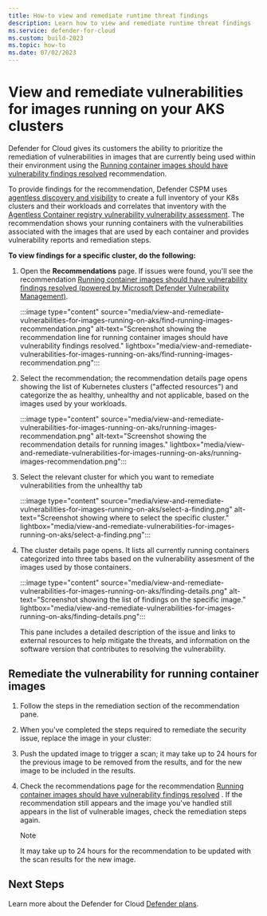 ```yaml
---
title: How-to view and remediate runtime threat findings 
description: Learn how to view and remediate runtime threat findings
ms.service: defender-for-cloud
ms.custom: build-2023
ms.topic: how-to
ms.date: 07/02/2023
---
```


# View and remediate vulnerabilities for images running on your AKS clusters

Defender for Cloud gives its customers the ability to prioritize the remediation of vulnerabilities in images that are currently being used within their environment using the [Running container images should have vulnerability findings resolved](https://portal.azure.com/#view/Microsoft_Azure_Security_CloudNativeCompute/KubernetesRuntimeVisibilityRecommendationDetailsBlade/assessmentKey/41503391-efa5-47ee-9282-4eff6131462ce) recommendation.

To provide findings for the recommendation, Defender CSPM uses [agentless discovery and visibility](concept-agentless-containers#agentless-discovery-and-visibility-within-kubernetes-components) to create a full inventory of your K8s clusters and their workloads and correlates that inventory with the [Agentless Container registry vulnerability vulnerability assessment](concept-agentless-containers#agentless-container-registry-vulnerability-assessment). The recommendation shows your running containers with the vulnerabilities associated with the images that are used by each container and provides vulnerability reports and remediation steps. 

**To view findings for a specific cluster, do the following:**  

1. Open the **Recommendations** page. If issues were found, you'll see the recommendation [Running container images should have vulnerability findings resolved (powered by Microsoft Defender Vulnerability Management)](https://portal.azure.com/#blade/Microsoft_Azure_Security/RecommendationsBlade/assessmentKey/c609cf0f-71ab-41e9-a3c6-9a1f7fe1b8d5). 

    :::image type="content" source="media/view-and-remediate-vulnerabilities-for-images-running-on-aks/find-running-images-recommendation.png" alt-text="Screenshot showing the recommendation line for running container images should have vulnerability findings resolved." lightbox="media/view-and-remediate-vulnerabilities-for-images-running-on-aks/find-running-images-recommendation.png"::: 

1. Select the recommendation; the recommendation details page opens showing the list of Kubernetes clusters  ("affected resources") and categorize the as healthy, unhealthy and not applicable, based on the images used by your workloads. 

    :::image type="content" source="media/view-and-remediate-vulnerabilities-for-images-running-on-aks/running-images-recommendation.png" alt-text="Screenshot showing the recommendation details for running images." lightbox="media/view-and-remediate-vulnerabilities-for-images-running-on-aks/running-images-recommendation.png":::

1. Select the relevant cluster for which you want to remediate vulnerabilities from the unhealthy tab

    :::image type="content" source="media/view-and-remediate-vulnerabilities-for-images-running-on-aks/select-a-finding.png" alt-text="Screenshot showing where to select the specific cluster." lightbox="media/view-and-remediate-vulnerabilities-for-images-running-on-aks/select-a-finding.png":::

 1. The cluster details page opens. It lists all currently running containers categorized into three tabs based on the vulnerability assesment of the images used by those containers.

    :::image type="content" source="media/view-and-remediate-vulnerabilities-for-images-running-on-aks/finding-details.png" alt-text="Screenshot showing the list of findings on the specific image." lightbox="media/view-and-remediate-vulnerabilities-for-images-running-on-aks/finding-details.png":::


    This pane includes a detailed description of the issue and links to external resources to help mitigate the threats, and information on the software version that contributes to resolving the vulnerability.  

## Remediate the vulnerability for running container images

1. Follow the steps in the remediation section of the recommendation pane. 
1. When you've completed the steps required to remediate the security issue, replace the image in your cluster: 
1. Push the updated image to trigger a scan; it may take up to 24 hours for the previous image to be removed from the results, and for the new image to be included in the results.
1. Check the recommendations page for the recommendation [Running container images should have vulnerability findings resolved](https://portal.azure.com/#view/Microsoft_Azure_Security_CloudNativeCompute/KubernetesRuntimeVisibilityRecommendationDetailsBlade/assessmentKey/41503391-efa5-47ee-9282-4eff6131462c) . 
    If the recommendation still appears and the image you've handled still appears in the list of vulnerable images, check the remediation steps again. 

    > [!NOTE]
    > It may take up to 24 hours for the recommendation to be updated with the scan results for the new image. 


## Next Steps 

 Learn more about the Defender for Cloud [Defender plans](defender-for-cloud-introduction.md#protect-cloud-workloads).